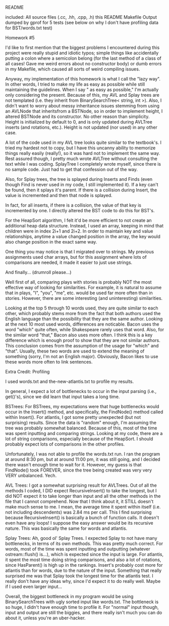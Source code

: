 README

included:
All source files (.cc, .hh, .cpp, .h)
this README
Makefile
Output dumped by gprof for 5 tests (see below on why I don't have profiling data for BST/words.txt test)

Homework #5

I'd like to first mention that the biggest problems I encountered during this project were really stupid and idiotic typos; simple things like accidentally putting a colon where a semicolon belong (for the last method of a class of all cases! Gave me weird errors about no constructor body) or dumb errors in my Makefile, which caused all sorts of weird compiling issues.

Anyway, my implementation of this homework is what I call the "lazy way".  In other words, I tried to make my life as easy as possible while still maintaining the guidelines.  When I say " as easy as possible," I'm actually only considering the present.  Because of this, my AVL and Splay trees are not templated (i.e. they inherit from BinarySearchTree< string, int >).  Also, I didn't want to worry about messy inheritance issues stemming from using an AVLNode that inheritsfrom a BSTNode, so in order to implement height, I altered BSTNode and its constructor.  No other reason than simplicity.  Height is initialized by default to 0, and is only updated during AVLTree inserts (and rotations, etc.).  Height is not updated (nor used) in any other case.

A lot of the code used in my AVL tree looks quite similar to the textbook's.  I tried my hardest not to copy, but I have this uncanny ability to memorize things really easily (really!), so it was hard not to implement the same way.  Rest assured though, I pretty much wrote AVLTree without consulting the text while I was coding.  SplayTree I completely wrote myself, since there is no sample code.  Just had to get that confession out of the way.

Also, for Splay trees, the tree is splayed during Inserts and Finds (even though Find is never used in my code, I still implemented it).  If a key can't be found, then it splays it's parent.  If there is a collision during Insert, the value is incremented and then that node is splayed.

In fact, for all inserts, if there is a collision, the value of that key is incremented by one.  I directly altered the BST code to do this for BST's.

For the HeapSort algorithm, I felt it'd be more efficient to not create an additional heap data structure.  Instead, I used an array, keeping in mind that children were in index 2i+1 and 2i+2.  In order to maintain key and value relationships, anytime a value changed position in the array, the key would also change position in the exact same way.  

One thing you may notice is that I migrated over to strings.  My previous assignments used char arrays, but for this assignment where lots of comparisons are needed, it made it easier to just use strings.

And finally... (drumroll please...)

Well first of all, comparing plays with stories is probably NOT the most effective way of looking for similarities.  For example, it is natural to assume that in plays, "I", "you", "me", etc. would be used far more often than in stories.  However, there are some interesting (and uninteresting) similarities.

Looking at the top 5 through 10 words used, they are quite similar to each other, which probably stems more from the fact that both authors used the English language than the possibility that they are the same author.  Looking at the next 10 most used words, differences are noticable.  Bacon uses the word "which" quite often, while Shakespeare rarely uses that word.  Also, for the similar word "that," Bacon also uses more often.  I think this is a key difference which is enough proof to show that they are not similar authors.  This conclusion comes from the assumption of the usage for "which" and "that".  Usually, these two words are used to extend the meaning of something (sorry, I'm not an English major).  Obviously, Bacon likes to use these words more often to link sentences.


Extra Credit:
Profiling

I used words.txt and the-new-atlantis.txt to profile my results.

In general, I expect a lot of bottlenecks to occur in the input parsing (i.e., get()'s), since we did learn that input takes a long time.

BSTrees:
For BSTrees, my expectations were that huge bottlenecks would occur in the Insert() method, and specifically, the FindNode() method called within Insert().  For atlantis, I got some pretty unexpected (but not surprising) results.  Since the data is "random" enough, I'm assuming the tree was probably somewhat balanced.  Because of this, most of the time was spent inputting and comparing strings.  Looking at my code, there are a lot of string comparisons, especially because of the HeapSort.  I should probably expect lots of comparisons in the other profiles.

Unfortunately, I was not able to profile the words.txt run.  I ran the program at around 8:30 pm, but at around 11:00 pm, it was still going, and I decided there wasn't enough time to wait for it.  However, my guess is that FindNode() took FOREVER, since the tree being created was very very VERY unbalanced.  Yech.

AVL Trees:
I got a somewhat surprising result for AVLTrees.  Out of all the methods I coded, I DID expect RecursiveInsert() to take the longest, but I did NOT expect it to take longer than input and all the other methods in the file that I cannot comprehend.  Now that I think about it, it STILL doesn't make much sense to me.  I mean, the average time it spent within itself (i.e. not including descendents) was 2.84 ms per call.  This I find surprising because RecursiveInsert() is basically a bunch of function calls.  It doesn't even have any loops!  I suppose the easy answer would be its recursive nature.  This was basically the same for words and atlantis.

Splay Trees:
Ah, good ol' Splay Trees.  I expected Splay to not have many bottlenecks, in terms of its own methods.  This was pretty much correct.  For words, most of the time was spent inputting and outputting (whatever ostream::flush() is...), which is expected since the input is large.  For atlantis, it spent the most time doing string comparisons, and also a lot of rotations, since HasParent() is high up in the rankings.  Insert's probably cost more for atlantis than for words, due to the nature of the input.  Something that really surprised me was that Splay took the longest time for the atlantis test.  I really don't have any ideas why, since I'd expect it to do really well.  Maybe if I used even larger input...


Overall, the biggest bottleneck in my program would be using BinarySearchTrees with ugly sorted input like words.txt.  The bottleneck is so huge, I didn't have enough time to profile it.  For "normal" input though, input and output are still the biggies, and there really isn't much you can do about it, unless you're an uber-hacker.

